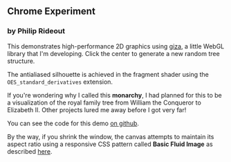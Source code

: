 
## Chrome Experiment
### by **Philip Rideout**

This demonstrates high-performance 2D graphics using [giza](https://github.com/prideout/giza), a little WebGL library that I'm developing.  Click the center to generate a new random tree structure.

The antialiased silhouette is achieved in the fragment shader using the `OES_standard_derivatives` extension.

If you're wondering why I called this **monarchy**, I had planned for this to be a visualization of the royal family tree from William the Conqueror to Elizabeth II.  Other projects lured me away before I got very far!

You can see the code for this demo [on github](https://github.com/prideout/organic-animation).

By the way, if you shrink the window, the canvas attempts to maintain its aspect ratio using a responsive CSS pattern called **Basic Fluid Image** as described [here](http://bradfrost.github.io/this-is-responsive/patterns.html).